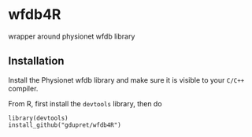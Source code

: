 # wfdb4R

wrapper around physionet wfdb library

## Installation

Install the Physionet wfdb library and make sure it is visible to your `C/C++` compiler.

From R, first install the `devtools` library, then do

```
library(devtools)
install_github("gdupret/wfdb4R")
```
